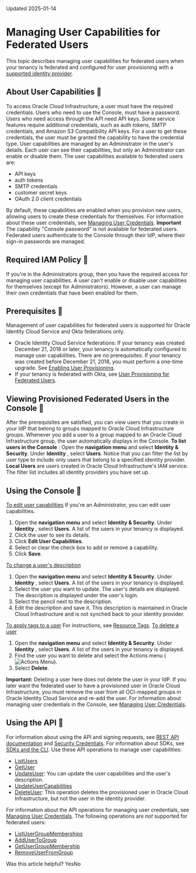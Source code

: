 Updated 2025-01-14
# Managing User Capabilities for Federated Users
This topic describes managing user capabilities for federated users when your tenancy is federated and configured for user provisioning with a [supported identity provider](https://docs.oracle.com/en-us/iaas/Content/Identity/Tasks/managingusersfederated.htm#Prerequi).
## About User Capabilities 🔗 
To access Oracle Cloud Infrastructure, a user must have the required credentials. Users who need to use the Console, must have a password. Users who need access through the API need API keys. Some service features require additional credentials, such as auth tokens, SMTP credentials, and Amazon S3 Compatibility API keys. For a user to get these credentials, the user must be granted the capability to have the credential type.
User capabilities are managed by an Administrator in the user's details. Each user can see their capabilities, but only an Administrator can enable or disable them. The user capabilities available to federated users are:
  * API keys
  * auth tokens
  * SMTP credentials
  * customer secret keys
  * OAuth 2.0 client credentials


By default, these capabilities are enabled when you provision new users, allowing users to create these credentials for themselves. For information about these user credentials, see [Managing User Credentials](https://docs.oracle.com/en-us/iaas/Content/Identity/Tasks/managingcredentials.htm#top). 
**Important** The capability "Console password" is not available for federated users. Federated users authenticate to the Console through their IdP, where their sign-in passwords are managed.
## Required IAM Policy 🔗 
If you're in the Administrators group, then you have the required access for managing user capabilities. A user can't enable or disable user capabilities for themselves (except for Administrators). However, a user can manage their own credentials that have been enabled for them.
## Prerequisites 🔗 
Management of user capabilities for federated users is supported for Oracle Identity Cloud Service and Okta federations only. 
  * Oracle Identity Cloud Service federations:
If your tenancy was created December 21, 2018 or later, your tenancy is automatically configured to manage user capabilities. There are no prerequisites.
If your tenancy was created before December 21, 2018, you must perform a one-time upgrade. See [Enabling User Provisioning](https://docs.oracle.com/en-us/iaas/Content/Identity/Tasks/usingscim.htm#Enabling_User_Provisioning).
  * If your tenancy is federated with Okta, see [User Provisioning for Federated Users](https://docs.oracle.com/en-us/iaas/Content/Identity/Tasks/usingscim.htm#User_Provisioning_for_Federated_Users).


## Viewing Provisioned Federated Users in the Console 🔗 
After the prerequisites are satisfied, you can view users that you create in your IdP that belong to groups mapped to Oracle Cloud Infrastructure groups. Whenever you add a user to a group mapped to an Oracle Cloud Infrastructure group, the user automatically displays in the Console.
**To list users in the Console** :
Open the **navigation menu** and select **Identity & Security**. Under **Identity** , select **Users**. 
Notice that you can filter the list by user type to include only users that belong to a specified identity provider. **Local Users** are users created in Oracle Cloud Infrastructure's IAM service. The filter list includes all identity providers you have set up. 
## Using the Console 🔗 
[ To edit user capabilities](https://docs.oracle.com/en-us/iaas/Content/Identity/Tasks/managingusersfederated.htm)
If you're an Administrator, you can edit user capabilities.
  1. Open the **navigation menu** and select **Identity & Security**. Under **Identity** , select **Users**. A list of the users in your tenancy is displayed. 
  2. Click the user to see its details. 
  3. Click **Edit User Capabilities**.
  4. Select or clear the check box to add or remove a capability.
  5. Click **Save**. 


[To change a user's description](https://docs.oracle.com/en-us/iaas/Content/Identity/Tasks/managingusersfederated.htm)
  1. Open the **navigation menu** and select **Identity & Security**. Under **Identity** , select **Users**. A list of the users in your tenancy is displayed.
  2. Select the user you want to update. The user's details are displayed. The description is displayed under the user's login.
  3. Select the pencil next to the description.
  4. Edit the description and save it. This description is maintained in Oracle Cloud Infrastructure and is not synched back to your identity provider. 


[To apply tags to a user](https://docs.oracle.com/en-us/iaas/Content/Identity/Tasks/managingusersfederated.htm)
For instructions, see [Resource Tags](https://docs.oracle.com/en-us/iaas/Content/General/Concepts/resourcetags.htm#Resource_Tags). 
[To delete a user](https://docs.oracle.com/en-us/iaas/Content/Identity/Tasks/managingusersfederated.htm)
  1. Open the **navigation menu** and select **Identity & Security**. Under **Identity** , select **Users**. A list of the users in your tenancy is displayed.
  2. Find the user you want to delete and select the Actions menu (![Actions Menu](https://docs.oracle.com/en-us/iaas/Content/libraries/global-images/actions-menu.png)). 
  3. Select **Delete**.


**Important:** Deleting a user here does not delete the user in your IdP. If you later want the federated user to have a provisioned user in Oracle Cloud Infrastructure, you must remove the user from all OCI-mapped groups in Oracle Identity Cloud Service and re-add the user.
For information about managing user credentials in the Console, see [Managing User Credentials](https://docs.oracle.com/en-us/iaas/Content/Identity/Tasks/managingcredentials.htm#top).
## Using the API 🔗 
For information about using the API and signing requests, see [REST API documentation](https://docs.oracle.com/iaas/Content/API/Concepts/usingapi.htm) and [Security Credentials](https://docs.oracle.com/iaas/Content/General/Concepts/credentials.htm). For information about SDKs, see [SDKs and the CLI](https://docs.oracle.com/iaas/Content/API/Concepts/sdks.htm).
Use these API operations to manage user capabilities:
  * [ListUsers](https://docs.oracle.com/iaas/api/#/en/identity/latest/User/ListUsers)
  * [GetUser](https://docs.oracle.com/iaas/api/#/en/identity/latest/User/GetUser)
  * [UpdateUser](https://docs.oracle.com/iaas/api/#/en/identity/latest/User/UpdateUser): You can update the user capabilities and the user's description.
  * [UpdateUserCapabilities](https://docs.oracle.com/iaas/api/#/en/identity/latest/User/UpdateUserCapabilities)
  * [DeleteUser](https://docs.oracle.com/iaas/api/#/en/identity/latest/User/DeleteUser): This operation deletes the provisioned user in Oracle Cloud Infrastructure, but not the user in the identity provider.


For information about the API operations for managing user credentials, see [Managing User Credentials](https://docs.oracle.com/en-us/iaas/Content/Identity/Tasks/managingcredentials.htm#top).
The following operations are _not_ supported for federated users:
  * [ListUserGroupMemberships](https://docs.oracle.com/iaas/api/#/en/identity/latest/UserGroupMembership/ListUserGroupMemberships)
  * [AddUserToGroup](https://docs.oracle.com/iaas/api/#/en/identity/latest/UserGroupMembership/AddUserToGroup)
  * [GetUserGroupMembership](https://docs.oracle.com/iaas/api/#/en/identity/latest/UserGroupMembership/GetUserGroupMembership)
  * [RemoveUserFromGroup](https://docs.oracle.com/iaas/api/#/en/identity/latest/UserGroupMembership/RemoveUserFromGroup)


Was this article helpful?
YesNo

